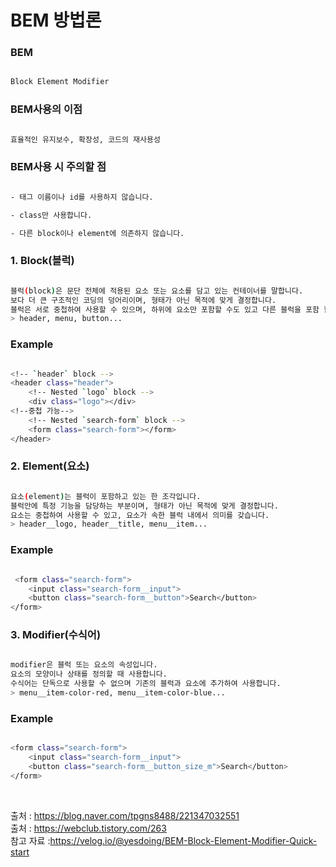# BEM 방법론

### BEM 

```sh

Block Element Modifier 

```

### BEM사용의 이점

```sh

효율적인 유지보수, 확장성, 코드의 재사용성

```

### BEM사용 시 주의할 점
```sh

- 태그 이름이나 id를 사용하지 않습니다.

- class만 사용합니다.

- 다른 block이나 element에 의존하지 않습니다. 

```

### 1. Block(블럭)

```sh

블럭(block)은 문단 전체에 적용된 요소 또는 요소를 담고 있는 컨테이너를 말합니다. 
보다 더 큰 구조적인 코딩의 덩어리이며, 형태가 아닌 목적에 맞게 결정합니다.
블럭은 서로 중첩하여 사용할 수 있으며, 하위에 요소만 포함할 수도 있고 다른 블럭을 포함 할 수도 있습니다.
> header, menu, button...

```
### Example

```sh

<!-- `header` block -->
<header class="header">
    <!-- Nested `logo` block -->
    <div class="logo"></div>
<!--중첩 가능-->
    <!-- Nested `search-form` block -->
    <form class="search-form"></form>
</header>

```
### 2. Element(요소)

```sh

요소(element)는 블럭이 포함하고 있는 한 조각입니다.
블럭안에 특정 기능을 담당하는 부분이며, 형태가 아닌 목적에 맞게 결정합니다.
요소는 중첩하여 사용할 수 있고, 요소가 속한 블럭 내에서 의미를 갖습니다.
> header__logo, header__title, menu__item...

```
### Example

```sh

 <form class="search-form">
    <input class="search-form__input">
    <button class="search-form__button">Search</button>
</form>

```

### 3. Modifier(수식어)

```sh

modifier은 블럭 또는 요소의 속성입니다.
요소의 모양이나 상태를 정의할 때 사용합니다.
수식어는 단독으로 사용할 수 없으며 기존의 블럭과 요소에 추가하여 사용합니다.
> menu__item-color-red, menu__item-color-blue...

```

### Example

```sh

<form class="search-form">
    <input class="search-form__input">
    <button class="search-form__button_size_m">Search</button>
</form>

```
<br>

출처 : https://blog.naver.com/tpgns8488/221347032551<br>
출처 : https://webclub.tistory.com/263<br>
참고 자료 :https://velog.io/@yesdoing/BEM-Block-Element-Modifier-Quick-start
